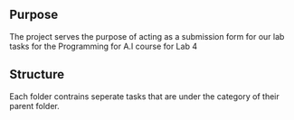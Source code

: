 ## Purpose 
The project serves the purpose of acting as a submission form for our lab tasks for the Programming for A.I course for Lab 4

## Structure
Each folder contrains seperate tasks that are under the category of their parent folder. 
